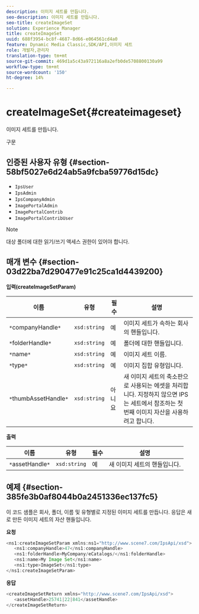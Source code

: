 ```yaml
---
description: 이미지 세트를 만듭니다.
seo-description: 이미지 세트를 만듭니다.
seo-title: createImageSet
solution: Experience Manager
title: createImageSet
uuid: 688f3954-bc8f-4687-8d66-e064561cd4a0
feature: Dynamic Media Classic,SDK/API,이미지 세트
role: 개발자,관리자
translation-type: tm+mt
source-git-commit: 469d1a5c43a972116a8a2efb0de5708800130a99
workflow-type: tm+mt
source-wordcount: '150'
ht-degree: 14%

---
```



# createImageSet{#createimageset}

이미지 세트를 만듭니다.

구문

## 인증된 사용자 유형 {#section-58bf5027e6d24ab5a9fcba59776d15dc}

* `IpsUser`
* `IpsAdmin`
* `IpsCompanyAdmin`
* `ImagePortalAdmin`
* `ImagePortalContrib`
* `ImagePortalContribUser`

>[!NOTE]
>
>대상 폴더에 대한 읽기/쓰기 액세스 권한이 있어야 합니다.

## 매개 변수 {#section-03d22ba7d290477e91c25ca1d4439200}

**입력(createImageSetParam)**

| 이름 | 유형 | 필수 | 설명 |
|---|---|---|---|
| `*`companyHandle`*` | `xsd:string` | 예 | 이미지 세트가 속하는 회사의 핸들입니다. |
| `*`folderHandle`*` | `xsd:string` | 예 | 폴더에 대한 핸들입니다. |
| `*`name`*` | `xsd:string` | 예 | 이미지 세트 이름. |
| `*`type`*` | `xsd:string` | 예 | 이미지 집합 유형입니다. |
| `*`thumbAssetHandle`*` | `xsd:string` | 아니요 | 새 이미지 세트의 축소판으로 사용되는 에셋을 처리합니다. 지정하지 않으면 IPS는 세트에서 참조하는 첫 번째 이미지 자산을 사용하려고 합니다. |

**출력**

| 이름 | 유형 | 필수 | 설명 |
|---|---|---|---|
| `*`assetHandle`*` | `xsd:string` | 예 | 새 이미지 세트의 핸들입니다. |

## 예제 {#section-385fe3b0af8044b0a2451336ec137fc5}

이 코드 샘플은 회사, 폴더, 이름 및 유형별로 지정된 이미지 세트를 만듭니다. 응답은 새로 만든 이미지 세트의 자산 핸들입니다.

**요청**

```java
<ns1:createImageSetParam xmlns:ns1="http://www.scene7.com/IpsApi/xsd">
   <ns1:companyHandle>47</ns1:companyHandle>
   <ns1:folderHandle>MyCompany/eCatalogs/</ns1:folderHandle>
   <ns1:name>My Image Set</ns1:name>
   <ns1:type>ImageSet</ns1:type>
</ns1:createImageSetParam>
```

**응답**

```java
<createImageSetReturn xmlns="http://www.scene7.com/IpsApi/xsd">
   <assetHandle>25741|22|841</assetHandle>
</createImageSetReturn>
```

